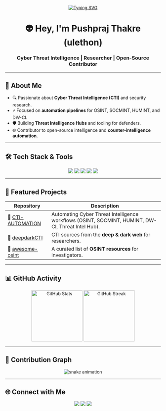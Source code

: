 <!-- Typing Animation -->
<p align="center">
  <a href="https://github.com/ulethon">
    <img src="https://readme-typing-svg.demolab.com?font=Fira+Code&pause=1000&color=36BCF7&width=500&lines=CTI+%7C+OSINT+%7C+SOCMINT+%7C+HUMINT+%7C+DARKINT;Tools+Automation+%7C+Open+Source+Contributer" alt="Typing SVG" />
  </a>
</p>

<!-- Profile Header -->
<h1 align="center">👽 Hey, I'm Pushpraj Thakre (ulethon)</h1>
<h3 align="center">Cyber Threat Intelligence | Researcher | Open-Source Contributor</h3>

---

<!-- About Me -->
## 🚀 About Me
- 🔍 Passionate about **Cyber Threat Intelligence (CTI)** and security research.  
- ⚡ Focused on **automation pipelines** for OSINT, SOCMINT, HUMINT, and DW-CI.  
- 🛡️ Building **Threat Intelligence Hubs** and tooling for defenders.  
- 🌐 Contributor to open-source intelligence and **counter-intelligence automation**.  

---

<!-- Tech Stack -->
## 🛠️ Tech Stack & Tools
<p align="center">
  <img src="https://img.shields.io/badge/Threat%20Actor%20Profiling-red?style=for-the-badge" />
  <img src="https://img.shields.io/badge/Malware%20Analysis-blue?style=for-the-badge" />
  <img src="https://img.shields.io/badge/OSINT%20%26%20SOCMINT-green?style=for-the-badge" />
  <img src="https://img.shields.io/badge/Dark%20Web%20Monitoring-purple?style=for-the-badge" />
  <img src="https://img.shields.io/badge/Threat%20Intel%20Frameworks-orange?style=for-the-badge" />
</p>

---

<!-- Projects -->
## 📂 Featured Projects
| Repository | Description |
|------------|-------------|
| 🔹 [CTI-AUTOMATION](https://github.com/ulethon/CTI-AUTOMATION) | Automating Cyber Threat Intelligence workflows (OSINT, SOCMINT, HUMINT, DW-CI, Threat Intel Hub). |
| 🔹 [deepdarkCTI](https://github.com/ulethon/deepdarkCTI) | CTI sources from the **deep & dark web** for researchers. |
| 🔹 [awesome-osint](https://github.com/ulethon/awesome-osint) | A curated list of **OSINT resources** for investigators. |

---

<!-- GitHub Stats -->
## 📊 GitHub Activity
<p align="center">
  <img src="https://github-readme-stats.vercel.app/api?username=ulethon&show_icons=true&theme=radical" alt="GitHub Stats" height="165"/>
  <img src="https://github-readme-streak-stats.herokuapp.com/?user=ulethon&theme=radical" alt="GitHub Streak" height="165"/>
</p>

---

<!-- Snake Animation -->
## 🐍 Contribution Graph
<p align="center">
  <img src="https://github.com/ulethon/ulethon/blob/output/github-contribution-grid-snake.svg" alt="snake animation" />
</p>

---

<!-- Connect -->
## 🌐 Connect with Me
<p align="center">
  <a href="https://github.com/ulethon"><img src="https://img.shields.io/badge/GitHub-ulethon-black?style=for-the-badge&logo=github"></a>
  <a href="https://www.linkedin.com/in/pushprajthakre/"><img src="https://img.shields.io/badge/LinkedIn-Pushpraj%20Thakre-blue?style=for-the-badge&logo=linkedin"></a>
  <a href="mailto:ulethon@protonmail.com"><img src="https://img.shields.io/badge/Email-ulethon@protonmail.com-red?style=for-the-badge&logo=protonmail"></a>
</p>
